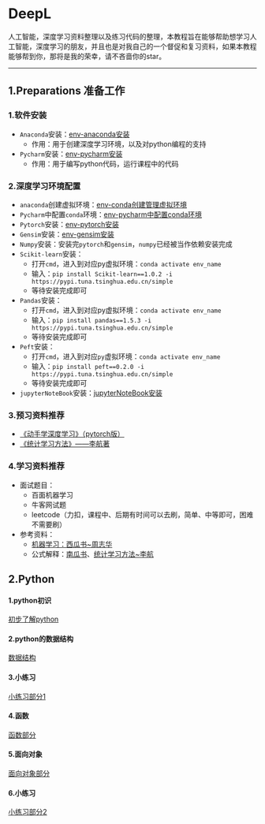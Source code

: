 # DeepL
人工智能，深度学习资料整理以及练习代码的整理，本教程旨在能够帮助想学习人工智能，深度学习的朋友，并且也是对我自己的一个督促和复习资料，如果本教程能够帮到你，那将是我的荣幸，请不吝啬你的star。


--------------------------------------------------

## 1.Preparations 准备工作

### 1.软件安装

- `Anaconda`安装：[env-anaconda安装](./1.Preparations/1.工具安装/env-conda.md)
    -  作用：用于创建深度学习环境，以及对python编程的支持
- `Pycharm`安装：[env-pycharm安装](./1.Preparations/1.工具安装/env-pycharm.md)
    - 作用：用于编写python代码，运行课程中的代码
    

### 2.深度学习环境配置

- `anaconda`创建虚拟环境：[env-conda创建管理虚拟环境](./1.Preparations/2.深度学习环境配置/2.1.anaconda创建虚拟环境.md)
- `Pycharm`中配置`conda`环境：[env-pycharm中配置conda环境](./1.Preparations/2.深度学习环境配置/2.2.pycharm中配置conda.md)
- `Pytorch`安装：[env-pytorch安装](./1.Preparations/2.深度学习环境配置/2.3.pytorch安装.md)
- `Gensim`安装：[env-gensim安装](./1.Preparations/2.深度学习环境配置/2.4.gensim安装.md)
- `Numpy`安装：安装完`pytorch`和`gensim`，`numpy`已经被当作依赖安装完成
- `Scikit-learn`安装：
    - 打开`cmd`，进入到对应py虚拟环境：`conda activate env_name`
    - 输入：`pip install Scikit-learn==1.0.2 -i https://pypi.tuna.tsinghua.edu.cn/simple `
    - 等待安装完成即可
- `Pandas`安装：
    - 打开`cmd`，进入到对应py虚拟环境：`conda activate env_name`
    - 输入：`pip install pandas==1.5.3 -i https://pypi.tuna.tsinghua.edu.cn/simple`
    - 等待安装完成即可
- `Peft`安装：
    - 打开`cmd`，进入到对应`py`虚拟环境：`conda activate env_name`
    - 输入：`pip install peft==0.2.0 -i https://pypi.tuna.tsinghua.edu.cn/simple` 
    - 等待安装完成即可
- `jupyterNoteBook`安装：[jupyterNoteBook安装](./1.Preparations/2.深度学习环境配置/2.5.jupyterNoteBook安装.md) 

### 3.预习资料推荐

- [《动手学深度学习》（pytorch版）](./1.Preparations/4.books/动手学深度学习.pdf)
- [《统计学习方法》——李航著](./1.Preparations/4.books/统计学习方法（李航）.pdf)

### 4.学习资料推荐
- 面试题目：
    - 百面机器学习
    - 牛客网试题
    - leetcode（力扣，课程中、后期有时间可以去刷，简单、中等即可，困难不需要刷）
- 参考资料：
    - [机器学习：西瓜书~周志华](./1.Preparations/4.books/西瓜书.pdf)
    - 公式解释：[南瓜书](./1.Preparations/4.books/南瓜书.pdf)、[统计学习方法~李航](./1.Preparations/4.books)


## 2.Python

#### 1.python初识
[初步了解python](./2.Python/0.入门/hello_python.md)

#### 2.python的数据结构
[数据结构](./2.Python/1.数据结构/数据结构.md)

#### 3.小练习
[小练习部分1](./2.Python/1.1小练习/练习.md)

#### 4.函数
[函数部分](./2.Python/2.函数/函数.md)

#### 5.面向对象
[面向对象部分](./2.Python/3.面向对象/面向对象.md)

#### 6.小练习
[小练习部分2](./2.Python/2.1小练习/练习.md)



